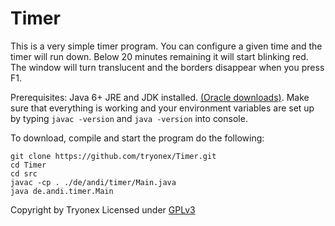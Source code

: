 # Timer

This is a very simple timer program. You can configure a given time and the timer will run down. Below 20 minutes remaining it will start blinking red. The window will turn translucent and the borders disappear when you press F1.

Prerequisites: Java 6+ JRE and JDK installed. [(Oracle downloads)](https://www.oracle.com/java/technologies/javase-downloads.html). Make sure that everything is working and your environment variables are set up by typing ```javac -version``` and ```java -version``` into console. 

To download, compile and start the program do the following:
```
git clone https://github.com/tryonex/Timer.git
cd Timer
cd src
javac -cp . ./de/andi/timer/Main.java
java de.andi.timer.Main
```
Copyright by Tryonex
Licensed under [GPLv3](./LICENSE)

